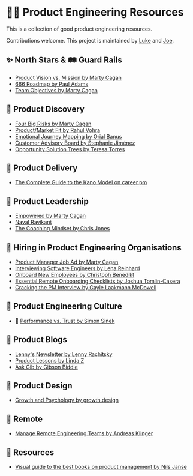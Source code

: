 # 💄🦫 Product Engineering Resources

This is a collection of good product engineering resources.

Contributions welcome. 
This project is maintained by [Luke](https://twitter.com/lukasbernert) and [Joe](https://twitter.com/joemoeAT).

## ✨ North Stars & 🛤 Guard Rails

* [Product Vision vs. Mission by Marty Cagan](https://svpg.com/product-vision-vs-mission/)
* [666 Roadmap by Paul Adams](https://www.intercom.com/blog/666-product-roadmap/)
* [Team Objectives by Marty Cagan](https://svpg.com/team-objectives-overview/)

## 🧫 Product Discovery

* [Four Big Risks by Marty Cagan](https://svpg.com/four-big-risks/)
* [Product/Market Fit by Rahul Vohra](https://review.firstround.com/how-superhuman-built-an-engine-to-find-product-market-fit)
* [Emotional Journey Mapping by Orial Banus](https://uxdesign.cc/a-guide-to-emotional-journey-mapping-168aed7afac5)
* [Customer Advisory Board by Stephanie Jiménez](https://crate.io/a/how-we-set-up-a-customer-advisory-board/)
* [Opportunity Solution Trees by Teresa Torres](https://www.producttalk.org/opportunity-solution-tree/)

## 🚛 Product Delivery

* [The Complete Guide to the Kano Model on career.pm](https://www.career.pm/briefings/kano-model)

## 🤼 Product Leadership

* [Empowered by Marty Cagan](https://svpg.com/empowered-ordinary-people-extraordinary-products/)
* [Naval Ravikant](https://nav.al/)
* [The Coaching Mindset by Chris Jones](https://svpg.com/the-coaching-mindset/)

## 🥰 Hiring in Product Engineering Organisations

* [Product Manager Job Ad by Marty Cagan](https://svpg.com/product-manager-job-description/)
* [Interviewing Software Engineers by Lena Reinhard](https://circleci.com/blog/how-we-interview-software-engineers-what-we-ve-learned-what-we-ve-changed/)
* [Onboard New Employees by Christoph Benedikt](https://crate.io/a/how-we-use-trello-to-help-us-onboard-our-new-employees/)
* [Essential Remote Onboarding Checklists by Joshua Tomlin-Casera](https://circleci.com/blog/essential-checklists-for-onboarding-remote-employees/)
* [Cracking the PM Interview by Gayle Laakmann McDowell](https://www.crackingthepminterview.com/)

## 🗿 Product Engineering Culture

* 🎥 [Performance vs. Trust by Simon Sinek](https://www.youtube.com/watch?v=YPDmNaEG8v4)

## 🚜 Product Blogs

* [Lenny's Newsletter by Lenny Rachitsky](https://www.lennyrachitsky.com/)
* [Product Lessons by Linda Z](https://productlessons.substack.com/)
* [Ask Gib by Gibson Biddle](https://askgib.substack.com/)

## 🎨 Product Design

* [Growth and Psychology by growth.design](https://growth.design/)

## 🦬 Remote
* [Manage Remote Engineering Teams by Andreas Klinger](https://www.youtube.com/watch?v=EKSGhOBnRPw)

## 💉 Resources
* [Visual guide to the best books on product management by Nils Janse](https://www.delibr.com/post/visual-guide-to-the-best-books-on-product-management)
